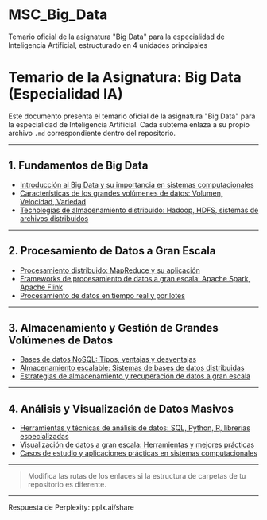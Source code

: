 # MSC_Big_Data
Temario oficial de la asignatura "Big Data" para la especialidad de Inteligencia Artificial, estructurado en 4 unidades principales
# Temario de la Asignatura: Big Data (Especialidad IA)

Este documento presenta el temario oficial de la asignatura "Big Data" para la especialidad de Inteligencia Artificial. Cada subtema enlaza a su propio archivo `.md` correspondiente dentro del repositorio.

---

## 1. Fundamentos de Big Data

- [Introducción al Big Data y su importancia en sistemas computacionales](subtemas/1.1-introduccion-big-data.md)
- [Características de los grandes volúmenes de datos: Volumen, Velocidad, Variedad](subtemas/1.2-caracteristicas-big-data.md)
- [Tecnologías de almacenamiento distribuido: Hadoop, HDFS, sistemas de archivos distribuidos](subtemas/1.3-almacenamiento-distribuido.md)

---

## 2. Procesamiento de Datos a Gran Escala

- [Procesamiento distribuido: MapReduce y su aplicación](subtemas/2.1-mapreduce.md)
- [Frameworks de procesamiento de datos a gran escala: Apache Spark, Apache Flink](subtemas/2.2-frameworks-procesamiento.md)
- [Procesamiento de datos en tiempo real y por lotes](subtemas/2.3-tiempo-real-vs-lotes.md)

---

## 3. Almacenamiento y Gestión de Grandes Volúmenes de Datos

- [Bases de datos NoSQL: Tipos, ventajas y desventajas](subtemas/3.1-bases-datos-nosql.md)
- [Almacenamiento escalable: Sistemas de bases de datos distribuidas](subtemas/3.2-almacenamiento-escalable.md)
- [Estrategias de almacenamiento y recuperación de datos a gran escala](subtemas/3.3-estrategias-almacenamiento.md)

---

## 4. Análisis y Visualización de Datos Masivos

- [Herramientas y técnicas de análisis de datos: SQL, Python, R, librerías especializadas](subtemas/4.1-herramientas-analisis.md)
- [Visualización de datos a gran escala: Herramientas y mejores prácticas](subtemas/4.2-visualizacion-datos.md)
- [Casos de estudio y aplicaciones prácticas en sistemas computacionales](subtemas/4.3-casos-estudio.md)

---

> Modifica las rutas de los enlaces si la estructura de carpetas de tu repositorio es diferente.

---
Respuesta de Perplexity: pplx.ai/share
